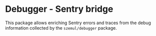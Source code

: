# Debugger - Sentry bridge

This package allows enriching Sentry errors and traces from the debug information collected by the `szemul/debugger` package. 
